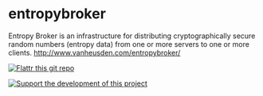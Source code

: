 entropybroker
=============

Entropy Broker is an infrastructure for distributing cryptographically secure random numbers (entropy data) from one or more servers to one or more clients. http://www.vanheusden.com/entropybroker/


[![Flattr this git repo](http://api.flattr.com/button/flattr-badge-large.png)](https://flattr.com/submit/auto?user_id=flok&url=https://github.com/flok99/entropybroker&title=entropybroker&language=&tags=github&category=software)

[![Support the development of this project](https://pledgie.com/campaigns/28612.png?skin_name=chrome)](https://pledgie.com/campaigns/28612)
